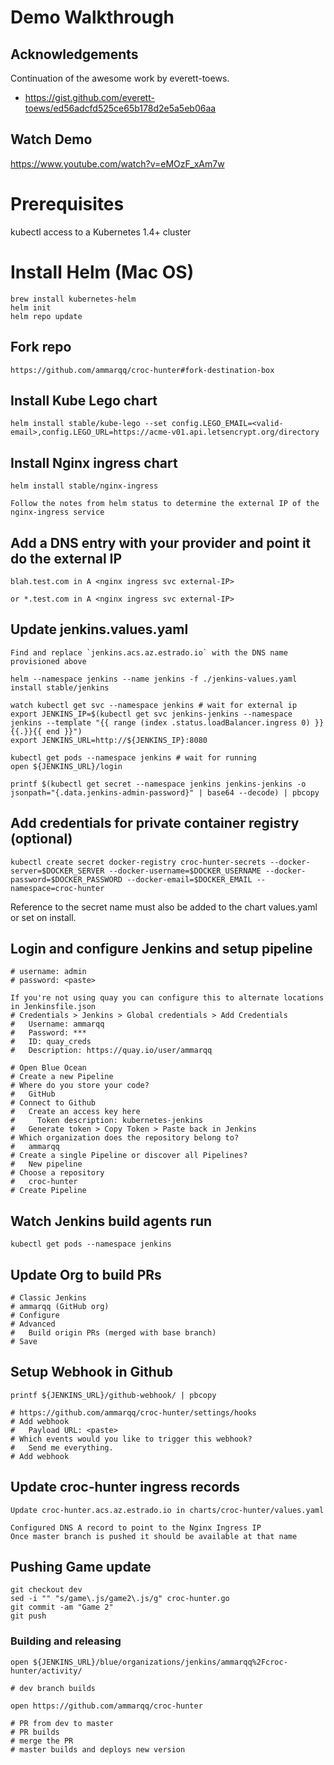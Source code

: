 # Demo Walkthrough

## Acknowledgements 
Continuation of the awesome work by everett-toews.
* https://gist.github.com/everett-toews/ed56adcfd525ce65b178d2e5a5eb06aa

## Watch Demo

https://www.youtube.com/watch?v=eMOzF_xAm7w

# Prerequisites
kubectl access to a Kubernetes 1.4+ cluster

# Install Helm (Mac OS)

```
brew install kubernetes-helm
helm init
helm repo update
```

## Fork repo
``` 
https://github.com/ammarqq/croc-hunter#fork-destination-box
```

## Install Kube Lego chart
```
helm install stable/kube-lego --set config.LEGO_EMAIL=<valid-email>,config.LEGO_URL=https://acme-v01.api.letsencrypt.org/directory
```

## Install Nginx ingress chart
```
helm install stable/nginx-ingress

Follow the notes from helm status to determine the external IP of the nginx-ingress service
```

## Add a DNS entry with your provider and point it do the external IP
```
blah.test.com in A <nginx ingress svc external-IP>

or *.test.com in A <nginx ingress svc external-IP>

```


## Update jenkins.values.yaml
```
Find and replace `jenkins.acs.az.estrado.io` with the DNS name provisioned above

helm --namespace jenkins --name jenkins -f ./jenkins-values.yaml install stable/jenkins

watch kubectl get svc --namespace jenkins # wait for external ip
export JENKINS_IP=$(kubectl get svc jenkins-jenkins --namespace jenkins --template "{{ range (index .status.loadBalancer.ingress 0) }}{{.}}{{ end }}")
export JENKINS_URL=http://${JENKINS_IP}:8080

kubectl get pods --namespace jenkins # wait for running
open ${JENKINS_URL}/login

printf $(kubectl get secret --namespace jenkins jenkins-jenkins -o jsonpath="{.data.jenkins-admin-password}" | base64 --decode) | pbcopy
```

## Add credentials for private container registry (optional)
```
kubectl create secret docker-registry croc-hunter-secrets --docker-server=$DOCKER_SERVER --docker-username=$DOCKER_USERNAME --docker-password=$DOCKER_PASSWORD --docker-email=$DOCKER_EMAIL --namespace=croc-hunter
```
Reference to the secret name must also be added to the chart values.yaml or set on install.

## Login and configure Jenkins and setup pipeline
```
# username: admin
# password: <paste>

If you're not using quay you can configure this to alternate locations in Jenkinsfile.json
# Credentials > Jenkins > Global credentials > Add Credentials
#   Username: ammarqq
#   Password: ***
#   ID: quay_creds
#   Description: https://quay.io/user/ammarqq

# Open Blue Ocean
# Create a new Pipeline
# Where do you store your code?
#   GitHub
# Connect to Github
#   Create an access key here
#     Token description: kubernetes-jenkins
#   Generate token > Copy Token > Paste back in Jenkins  
# Which organization does the repository belong to?
#   ammarqq
# Create a single Pipeline or discover all Pipelines?
#   New pipeline
# Choose a repository
#   croc-hunter
# Create Pipeline
```

## Watch Jenkins build agents run
```
kubectl get pods --namespace jenkins
```

## Update Org to build PRs
```
# Classic Jenkins
# ammarqq (GitHub org)
# Configure
# Advanced
#   Build origin PRs (merged with base branch)
# Save
```


## Setup Webhook in Github
``` 
printf ${JENKINS_URL}/github-webhook/ | pbcopy

# https://github.com/ammarqq/croc-hunter/settings/hooks
# Add webhook
#   Payload URL: <paste>
# Which events would you like to trigger this webhook?
#   Send me everything.
# Add webhook
```

## Update croc-hunter ingress records
```
Update croc-hunter.acs.az.estrado.io in charts/croc-hunter/values.yaml

Configured DNS A record to point to the Nginx Ingress IP
Once master branch is pushed it should be available at that name
```


## Pushing Game update
```
git checkout dev
sed -i "" "s/game\.js/game2\.js/g" croc-hunter.go
git commit -am "Game 2"
git push
```

### Building and releasing
```
open ${JENKINS_URL}/blue/organizations/jenkins/ammarqq%2Fcroc-hunter/activity/

# dev branch builds

open https://github.com/ammarqq/croc-hunter

# PR from dev to master
# PR builds
# merge the PR
# master builds and deploys new version
```
